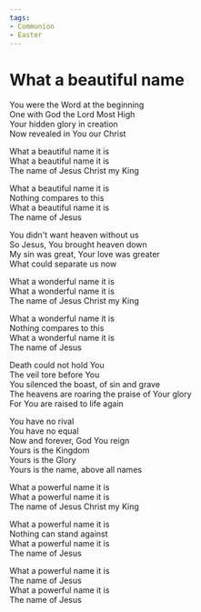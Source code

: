 ```yaml
---
tags:
- Communion
- Easter
---
```


# What a beautiful name  

You were the Word at the beginning  
One with God the Lord Most High  
Your hidden glory in creation  
Now revealed in You our Christ  

What a beautiful name it is  
What a beautiful name it is  
The name of Jesus Christ my King  

What a beautiful name it is  
Nothing compares to this  
What a beautiful name it is  
The name of Jesus  

You didn't want heaven without us  
So Jesus, You brought heaven down  
My sin was great, Your love was greater  
What could separate us now  

What a wonderful name it is  
What a wonderful name it is  
The name of Jesus Christ my King  

What a wonderful name it is  
Nothing compares to this  
What a wonderful name it is  
The name of Jesus  

Death could not hold You  
The veil tore before You  
You silenced the boast, of sin and grave  
The heavens are roaring the praise of Your glory  
For You are raised to life again  

You have no rival  
You have no equal  
Now and forever, God You reign  
Yours is the Kingdom  
Yours is the Glory  
Yours is the name, above all names  

What a powerful name it is  
What a powerful name it is  
The name of Jesus Christ my King  

What a powerful name it is  
Nothing can stand against  
What a powerful name it is  
The name of Jesus  

What a powerful name it is  
The name of Jesus  
What a powerful name it is  
The name of Jesus
